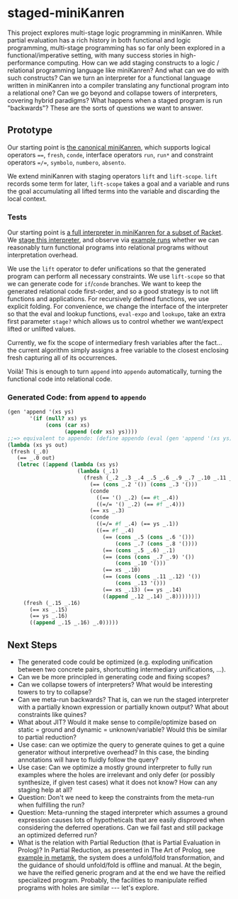 # staged-miniKanren

This project explores multi-stage logic programming in miniKanren.
While partial evaluation has a rich history in both functional and logic programming,
multi-stage programming has so far only been explored in a functional/imperative setting,
with many success stories in high-performance computing.
How can we add staging constructs to a logic / relational programming language like miniKanren?
And what can we do with such constructs?
Can we turn an interpreter for a functional language written in miniKanren into a compiler translating any functional program into a relational one?
Can we go beyond and collapse towers of interpreters, covering hybrid paradigms?
What happens when a staged program is run "backwards"?
These are the sorts of questions we want to answer.

## Prototype

Our starting point is [the canonical miniKanren](https://github.com/miniKanren/miniKanren), which supports logical operators `==`, `fresh`, `conde`, interface operators `run`, `run*` and constraint operators `=/=`, `symbolo`, `numbero`, `absento`.

We extend miniKanren with staging operators `lift` and `lift-scope`. `lift` records some term for later, `lift-scope` takes a goal and a variable and runs the goal accumulating all lifted terms into the variable and discarding the local context.

### Tests

Our starting point is [a full interpreter in miniKanren for a subset of Racket](https://github.com/webyrd/faster-miniKanren/blob/master/full-interp.scm).
We [stage this interpreter](staged-interp.scm), and observe via [example runs](tests.scm) whether we can reasonably turn functional programs into relational programs without interpretation overhead.

We use the `lift` operator to defer unifications so that the generated program can perform all necessary constraints. We use `lift-scope` so that we can generate code for `if`/`conde` branches. We want to keep the generated relational code first-order, and so a good strategy is to not lift functions and applications. For recursively defined functions, we use explicit folding. For convenience, we change the interface of the interpreter so that the eval and lookup functions, `eval-expo` and `lookupo`, take an extra first parameter `stage?` which allows us to control whether we want/expect lifted or unlifted values.

Currently, we fix the scope of intermediary fresh variables after the fact... the current algorithm simply assigns a free variable to the closest enclosing fresh capturing all of its occurrences.

Voilà! This is enough to turn `append` into `appendo` automatically, turning the functional code into relational code.

### Generated Code: from `append` to `appendo`
 ```scheme
(gen 'append '(xs ys)
        '(if (null? xs) ys
             (cons (car xs)
                   (append (cdr xs) ys))))
;;=> equivalent to appendo: (define appendo (eval (gen 'append '(xs ys) ...)))
(lambda (xs ys out)
  (fresh (_.0)
    (== _.0 out)
    (letrec ([append (lambda (xs ys)
                       (lambda (_.1)
                         (fresh (_.2 _.3 _.4 _.5 _.6 _.9 _.7 _.10 _.11 _.13 _.8 _.12 _.14)
                           (== (cons _.2 '()) (cons _.3 '()))
                           (conde
                             ((== '() _.2) (== #t _.4))
                             ((=/= '() _.2) (== #f _.4)))
                           (== xs _.3)
                           (conde
                             ((=/= #f _.4) (== ys _.1))
                             ((== #f _.4)
                               (== (cons _.5 (cons _.6 '()))
                                   (cons _.7 (cons _.8 '())))
                               (== (cons _.5 _.6) _.1)
                               (== (cons (cons _.7 _.9) '())
                                   (cons _.10 '()))
                               (== xs _.10)
                               (== (cons (cons _.11 _.12) '())
                                   (cons _.13 '()))
                               (== xs _.13) (== ys _.14)
                               ((append _.12 _.14) _.8))))))])
      (fresh (_.15 _.16)
        (== xs _.15)
        (== ys _.16)
        ((append _.15 _.16) _.0)))))
```

## Next Steps

- The generated code could be optimized (e.g. exploding unification between two concrete pairs, shortcutting intermediary unifications, ...).
- Can we be more principled in generating code and fixing scopes?
- Can we collapse towers of interpreters? What would be interesting towers to try to collapse?
- Can we meta-run backwards? That is, can we run the staged interpreter with a partially known expression or partially known output? What about constraints like quines?
- What about JIT? Would it make sense to compile/optimize based on static = ground and dynamic = unknown/variable? Would this be similar to partial reduction?
- Use case: can we optimize the query to generate quines to get a quine generator without interpretive overhead? In this case, the binding annotations will have to fluidly follow the query?
- Use case: Can we optimize a mostly ground interpreter to fully run examples where the holes are irrelevant and only defer (or possibly synthesize, if given test cases) what it does not know? How can any staging help at all?
- Question: Don't we need to keep the constraints from the meta-run when fulfilling the run?
- Question: Meta-running the staged interpreter which assumes a ground expression causes lots of hypotheticals that are easily disproved when considering the deferred operations. Can we fail fast and still package an optimized deferred run?
- What is the relation with Partial Reduction (that is Partial Evaluation in Prolog)? In Partial Reduction, as presented in The Art of Prolog, see [example in metamk](https://github.com/namin/metamk/blob/master/preduce-tests.scm#L44), the system does a unfold/fold transformation, and the guidance of should unfold/fold is offline and manual. At the begin, we have the reified generic program and at the end we have the reified specialized program. Probably, the facilities to manipulate reified programs with holes are similar --- let's explore.
